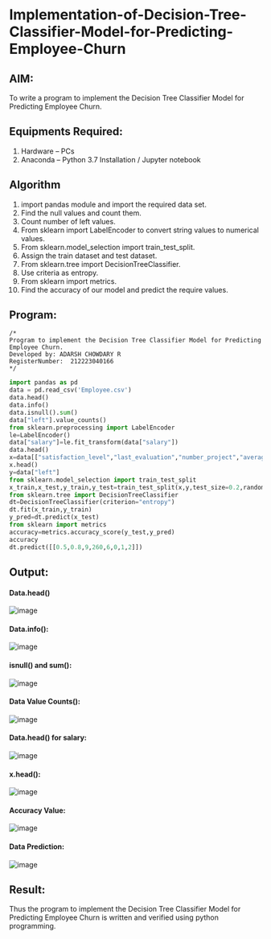 # Implementation-of-Decision-Tree-Classifier-Model-for-Predicting-Employee-Churn

## AIM:
To write a program to implement the Decision Tree Classifier Model for Predicting Employee Churn.

## Equipments Required:
1. Hardware – PCs
2. Anaconda – Python 3.7 Installation / Jupyter notebook

## Algorithm
1. import pandas module and import the required data set.
2. Find the null values and count them.
3. Count number of left values.
4. From sklearn import LabelEncoder to convert string values to numerical values.
5. From sklearn.model_selection import train_test_split.
6. Assign the train dataset and test dataset.
7. From sklearn.tree import DecisionTreeClassifier.
8. Use criteria as entropy.
9. From sklearn import metrics.
10. Find the accuracy of our model and predict the require values.

## Program:
```
/*
Program to implement the Decision Tree Classifier Model for Predicting Employee Churn.
Developed by: ADARSH CHOWDARY R
RegisterNumber:  212223040166
*/
```
```python
import pandas as pd
data = pd.read_csv('Employee.csv')
data.head()
data.info()
data.isnull().sum()
data["left"].value_counts()
from sklearn.preprocessing import LabelEncoder
le=LabelEncoder()
data["salary"]=le.fit_transform(data["salary"])
data.head()
x=data[["satisfaction_level","last_evaluation","number_project","average_montly_hours","time_spend_company","Work_accident","promotion_last_5years","salary"]]
x.head()
y=data["left"]
from sklearn.model_selection import train_test_split
x_train,x_test,y_train,y_test=train_test_split(x,y,test_size=0.2,random_state=100)
from sklearn.tree import DecisionTreeClassifier
dt=DecisionTreeClassifier(criterion="entropy")
dt.fit(x_train,y_train)
y_pred=dt.predict(x_test)
from sklearn import metrics
accuracy=metrics.accuracy_score(y_test,y_pred)
accuracy
dt.predict([[0.5,0.8,9,260,6,0,1,2]])
```

## Output:
#### Data.head()


![image](https://github.com/user-attachments/assets/78c9b2d7-c05c-4f2b-bae5-55edf9881154)


#### Data.info():


![image](https://github.com/user-attachments/assets/78febfb9-d2b6-4831-bc85-4293e14e5df3)



#### isnull() and sum():


![image](https://github.com/user-attachments/assets/e8aa4470-5a6c-4971-8c88-2bdf981391db)



#### Data Value Counts():


![image](https://github.com/user-attachments/assets/2bfa8f92-b592-493a-a787-2e7894567e6d)



#### Data.head() for salary:


![image](https://github.com/user-attachments/assets/d6140e12-30fe-4738-b67c-ac8b910a8ddb)



#### x.head():


![image](https://github.com/user-attachments/assets/b1aa30c8-f88c-44d2-af18-86de53a4416e)



#### Accuracy Value:


![image](https://github.com/user-attachments/assets/ef8a6650-616f-40c3-a0b7-3b830e3cae50)



#### Data Prediction:


![image](https://github.com/user-attachments/assets/e074336d-cd28-472a-bb4e-e8ea19fcd2eb)


## Result:
Thus the program to implement the  Decision Tree Classifier Model for Predicting Employee Churn is written and verified using python programming.
